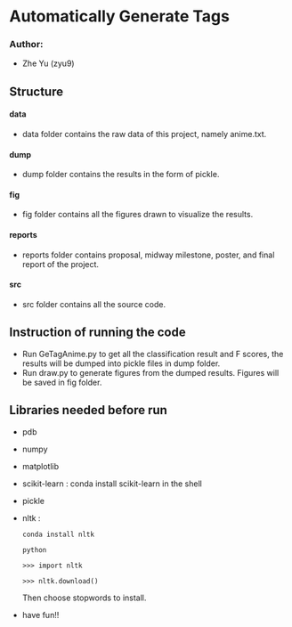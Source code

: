 # Automatically Generate Tags

### Author:
 + Zhe Yu (zyu9)

## Structure

#### data
 + data folder contains the raw data of this project, namely anime.txt.

#### dump
 + dump folder contains the results in the form of pickle.

#### fig
 + fig folder contains all the figures drawn to visualize the results.

#### reports
 + reports folder contains proposal, midway milestone, poster, and final report of the project.

#### src
 + src folder contains all the source code.

## Instruction of running the code
 + Run GeTagAnime.py to get all the classification result and F scores, the results will be dumped into pickle files in dump folder.
 + Run draw.py to generate figures from the dumped results. Figures will be saved in fig folder.

## Libraries needed before run
 + pdb
 + numpy
 + matplotlib
 + scikit-learn : conda install scikit-learn in the shell
 + pickle
 + nltk :
   ```
   conda install nltk
   
   python
   
   >>> import nltk
   
   >>> nltk.download()
   ````
   Then choose stopwords to install.
   
+ have fun!!
